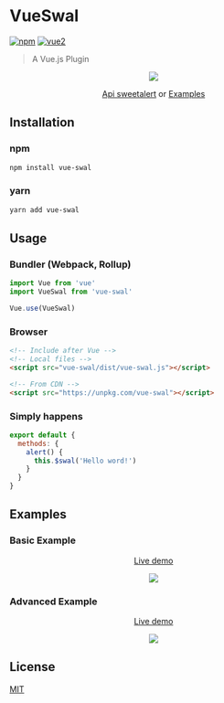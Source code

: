# VueSwal

[![npm](https://img.shields.io/npm/v/vue-swal.svg)](https://www.npmjs.com/package/vue-swal) [![vue2](https://img.shields.io/badge/vue-2.x-brightgreen.svg)](https://vuejs.org/)

> A Vue.js Plugin

<p align="center">
  <a href="https://www.npmjs.com/package/vue-swal" target="_blank"><img src="https://sweetalert.js.org/assets/images/modal-examples.png"></a>
</p>

<p align="center">
  <a href="https://sweetalert.js.org/guides/#getting-started" target="_blank">Api sweetalert</a> or 
  <a href="#examples" target="_blank">Examples</a>
</p>

## Installation

### npm

```bash
npm install vue-swal
```

### yarn

```bash
yarn add vue-swal
```

## Usage

### Bundler (Webpack, Rollup)

```js
import Vue from 'vue'
import VueSwal from 'vue-swal'

Vue.use(VueSwal)
```

### Browser

```html
<!-- Include after Vue -->
<!-- Local files -->
<script src="vue-swal/dist/vue-swal.js"></script>

<!-- From CDN -->
<script src="https://unpkg.com/vue-swal"></script>
```

### Simply happens

```js
export default {
  methods: {
    alert() {
      this.$swal('Hello word!')
    }
  }
}
```

## Examples


### Basic Example

<p align="center">
  <a href="https://jsfiddle.net/anteriovieira/xkkbfL3L/1800/" target="_blank">Live demo</a>
</p>

<p align="center">
  <a href="https://jsfiddle.net/anteriovieira/xkkbfL3L/1800/" target="_blank">
    <img style="max-width: 50%" src="https://raw.githubusercontent.com/anteriovieira/vue-swal/master/media/basic-example.png">
  </a>
</p>

### Advanced Example

<p align="center">
  <a href="https://jsfiddle.net/anteriovieira/xkkbfL3L/1801/" target="_blank">Live demo</a>
</p>

<p align="center">
  <a href="https://jsfiddle.net/anteriovieira/xkkbfL3L/1801/" target="_blank">
    <img style="max-width: 50%" src="https://github.com/anteriovieira/vue-swal/blob/master/media/advanced-example..png?raw=true">
  </a>
</p>

## License

[MIT](http://opensource.org/licenses/MIT)
